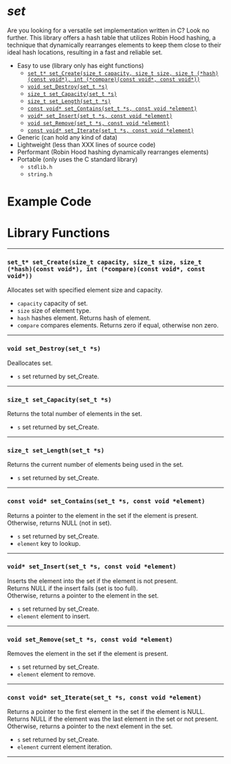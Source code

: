 # ***set***
Are you looking for a versatile set implementation written in C? Look no further. This library offers a hash table that utilizes Robin Hood hashing, a technique that dynamically rearranges elements to keep them close to their ideal hash locations, resulting in a fast and reliable set.
- Easy to use (library only has eight functions)
  + [```set_t* set_Create(size_t capacity, size_t size, size_t (*hash)(const void*), int (*compare)(const void*, const void*))```](#set_t-set_createsize_t-capacity-size_t-size-size_t-hashconst-void-int-compareconst-void-const-void)
  + [```void set_Destroy(set_t *s)```](#void-set_destroyset_t-s)
  + [```size_t set_Capacity(set_t *s)```](#size_t-set_capacityset_t-s)
  + [```size_t set_Length(set_t *s)```](#size_t-set_lengthset_t-s)
  + [```const void* set_Contains(set_t *s, const void *element)```](#const-void-set_containsset_t-s-const-void-element)
  + [```void* set_Insert(set_t *s, const void *element)```](#void-set_insertset_t-s-const-void-element)
  + [```void set_Remove(set_t *s, const void *element)```](#void-set_removeset_t-s-const-void-element)
  + [```const void* set_Iterate(set_t *s, const void *element)```](#const-void-set_iterateset_t-s-const-void-element)
- Generic (can hold any kind of data)
- Lightweight (less than XXX lines of source code)
- Performant (Robin Hood hashing dynamically rearranges elements)
- Portable (only uses the C standard library)
  + ```stdlib.h```
  + ```string.h```
# Example Code
# Library Functions
---
### ```set_t* set_Create(size_t capacity, size_t size, size_t (*hash)(const void*), int (*compare)(const void*, const void*))```
Allocates set with specified element size and capacity.  
- ```capacity``` capacity of set.
- ```size``` size of element type.
- ```hash``` hashes element. Returns hash of element.
- ```compare``` compares elements. Returns zero if equal, otherwise non zero.

---
### ```void set_Destroy(set_t *s)```
Deallocates set.  
- ```s``` set returned by set_Create.
---
### ```size_t set_Capacity(set_t *s)```
Returns the total number of elements in the set.  
- ```s``` set returned by set_Create.
---
### ```size_t set_Length(set_t *s)```
Returns the current number of elements being used in the set.  
- ```s``` set returned by set_Create.
---
### ```const void* set_Contains(set_t *s, const void *element)```
Returns a pointer to the element in the set if the element is present.  
Otherwise, returns NULL (not in set).  
- ```s``` set returned by set_Create.
- ```element``` key to lookup.
---
### ```void* set_Insert(set_t *s, const void *element)```
Inserts the element into the set if the element is not present.  
Returns NULL if the insert fails (set is too full).  
Otherwise, returns a pointer to the element in the set.  
- ```s``` set returned by set_Create.
- ```element``` element to insert.
---
### ```void set_Remove(set_t *s, const void *element)```
Removes the element in the set if the element is present.  
- ```s``` set returned by set_Create.
- ```element``` element to remove.
---
### ```const void* set_Iterate(set_t *s, const void *element)```
Returns a pointer to the first element in the set if the element is NULL.  
Returns NULL if the element was the last element in the set or not present.  
Otherwise, returns a pointer to the next element in the set.  
- ```s``` set returned by set_Create.
- ```element``` current element iteration.
---

